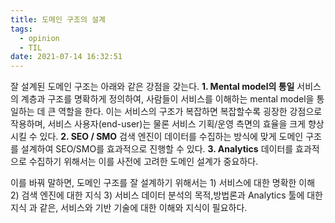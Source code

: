 ```yaml
---
title: 도메인 구조의 설계
tags:
  - opinion
  - TIL
date: 2021-07-14 16:32:51
---
```


잘 설계된 도메인 구조는 아래와 같은 강점을 갖는다.
**1. Mental model의 통일**
서비스의 계층과 구조를 명확하게 정의하여, 사람들이 서비스를 이해하는 mental model을 통일하는 데 큰 역할을 한다. 이는 서비스의 구조가 복잡하면 복잡할수록 굉장한 강점으로 작용하며, 서비스 사용자(end-user)는 물론 서비스 기획/운영 측면의 효율을 크게 향상시킬 수 있다. 
**2. SEO / SMO**
검색 엔진이 데이터를 수집하는 방식에 맞게 도메인 구조를 설계하여 SEO/SMO를 효과적으로 진행할 수 있다.
**3. Analytics**
데이터를 효과적으로 수집하기 위해서는 이를 사전에 고려한 도메인 설계가 중요하다.

이를 바꿔 말하면, 도메인 구조를 잘 설계하기 위해서는
    1) 서비스에 대한 명확한 이해
    2) 검색 엔진에 대한 지식
    3) 서비스 데이터 분석의 목적,방법론과 Analytics 툴에 대한 지식
과 같은, 서비스와 기반 기술에 대한 이해와 지식이 필요하다.